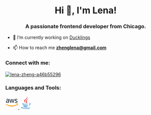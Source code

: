 <h1 align="center">Hi 👋, I'm Lena!</h1>
<h3 align="center">A passionate frontend developer from Chicago.</h3>

- 🔭 I’m currently working on [Ducklings](https://github.com/BloomTechBackend/bd-team-project-lena)

- 📫 How to reach me **zhenglena@gmail.com**

<h3 align="left">Connect with me:</h3>
<p align="left">
<a href="https://linkedin.com/in/lena-zheng-a46b55296" target="blank"><img align="center" src="https://raw.githubusercontent.com/rahuldkjain/github-profile-readme-generator/master/src/images/icons/Social/linked-in-alt.svg" alt="lena-zheng-a46b55296" height="30" width="40" /></a>
</p>

<h3 align="left">Languages and Tools:</h3>
<p align="left"> <a href="https://aws.amazon.com" target="_blank" rel="noreferrer"> <img src="https://raw.githubusercontent.com/devicons/devicon/master/icons/amazonwebservices/amazonwebservices-original-wordmark.svg" alt="aws" width="40" height="40"/> </a> <a href="https://www.java.com" target="_blank" rel="noreferrer"> <img src="https://raw.githubusercontent.com/devicons/devicon/master/icons/java/java-original.svg" alt="java" width="40" height="40"/> </a> </p>

